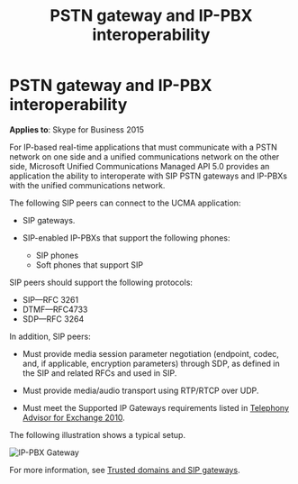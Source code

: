 ﻿---
title: PSTN gateway and IP-PBX interoperability
TOCTitle: PSTN gateway and IP-PBX interoperability
ms:assetid: 393b1403-3f11-4574-9d1b-0ed38764333d
ms:mtpsurl: https://msdn.microsoft.com/library/Dn465944(v=office.16)
ms:contentKeyID: 65239833
ms.date: 07/27/2015
mtps_version: v=office.16
---

# PSTN gateway and IP-PBX interoperability

**Applies to**: Skype for Business 2015

For IP-based real-time applications that must communicate with a PSTN network on one side and a unified communications network on the other side, Microsoft Unified Communications Managed API 5.0 provides an application the ability to interoperate with SIP PSTN gateways and IP-PBXs with the unified communications network.

The following SIP peers can connect to the UCMA application:

- SIP gateways.
- SIP-enabled IP-PBXs that support the following phones:
    
  - SIP phones  
  - Soft phones that support SIP

SIP peers should support the following protocols:

- SIP—RFC 3261
- DTMF—RFC4733
- SDP—RFC 3264

In addition, SIP peers:

- Must provide media session parameter negotiation (endpoint, codec, and, if applicable, encryption parameters) through SDP, as defined in the SIP and related RFCs and used in SIP.

- Must provide media/audio transport using RTP/RTCP over UDP.

- Must meet the Supported IP Gateways requirements listed in [Telephony Advisor for Exchange 2010](/exchange/voice-mail-unified-messaging/telephone-system-integration-with-um/telephony-advisor-for-exchange-2013).

The following illustration shows a typical setup.

![IP-PBX Gateway](images/Dn465944.UCMA-Gateway(Office.16).png "IP-PBX Gateway")

For more information, see [Trusted domains and SIP gateways](trusted-domains-and-sip-gateways.md).

